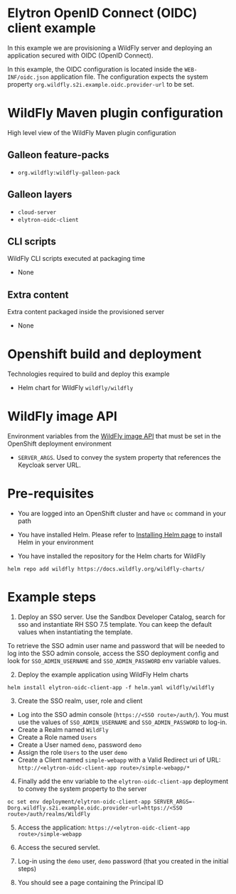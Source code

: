# Elytron OpenID Connect (OIDC) client example

In this example we are provisioning a WildFly server and deploying an application secured 
with OIDC (OpenID Connect).

In this example, the OIDC configuration is located inside the `WEB-INF/oidc.json` application file. The configuration expects the system property 
`org.wildfly.s2i.example.oidc.provider-url` to be set. 

# WildFly Maven plugin configuration
High level view of the WildFly Maven plugin configuration

## Galleon feature-packs

* `org.wildfly:wildfly-galleon-pack`

## Galleon layers

* `cloud-server`
* `elytron-oidc-client`

## CLI scripts
WildFly CLI scripts executed at packaging time

* None

## Extra content
Extra content packaged inside the provisioned server

* None

# Openshift build and deployment
Technologies required to build and deploy this example

* Helm chart for WildFly `wildfly/wildfly`

# WildFly image API
Environment variables from the [WildFly image API](https://github.com/wildfly/wildfly-cekit-modules/blob/main/jboss/container/wildfly/run/api/module.yaml) that must be set in the OpenShift deployment environment

* `SERVER_ARGS`. Used to convey the system property that references the Keycloak server URL.

# Pre-requisites

* You are logged into an OpenShift cluster and have `oc` command in your path

* You have installed Helm. Please refer to [Installing Helm page](https://helm.sh/docs/intro/install/) to install Helm in your environment

* You have installed the repository for the Helm charts for WildFly

 ```
helm repo add wildfly https://docs.wildfly.org/wildfly-charts/
```

# Example steps

1. Deploy an SSO server. Use the Sandbox Developer Catalog, search for sso and instantiate RH SSO 7.5 template. You can keep the default values 
when instantiating the template.

To retrieve the SSO admin user name and password that will be needed to log into the SSO admin console, 
access the SSO deployment config and look for `SSO_ADMIN_USERNAME` and `SSO_ADMIN_PASSWORD` env variable values.

2. Deploy the example application using WildFly Helm charts

```
helm install elytron-oidc-client-app -f helm.yaml wildfly/wildfly
```

3. Create the SSO realm, user, role and client

  * Log into the SSO admin console (`https://<SSO route>/auth/`). You must use the values of `SSO_ADMIN_USERNAME` and `SSO_ADMIN_PASSWORD` to log-in. 
  * Create a Realm named `WildFly`
  * Create a Role named `Users`
  * Create a User named `demo`, password `demo`
  * Assign the role `Users` to the user `demo`
  * Create a Client named `simple-webapp` with a Valid Redirect uri of URL: `http://<elytron-oidc-client-app route>/simple-webapp/*`

4. Finally add the env variable to the `elytron-oidc-client-app` deployment to convey the system property to the server

`oc set env deployment/elytron-oidc-client-app SERVER_ARGS=-Dorg.wildfly.s2i.example.oidc.provider-url=https://<SSO route>/auth/realms/WildFly`

5. Access the application: `https://<elytron-oidc-client-app route>/simple-webapp`

6. Access the secured servlet.

7. Log-in using the `demo` user, `demo` password (that you created in the initial steps)

8. You should see a page containing the Principal ID

